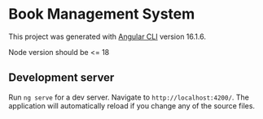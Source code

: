 # Book Management System

This project was generated with [Angular CLI](https://github.com/angular/angular-cli) version 16.1.6.

Node version should be <= 18

## Development server

Run `ng serve` for a dev server. Navigate to `http://localhost:4200/`. The application will automatically reload if you change any of the source files.
